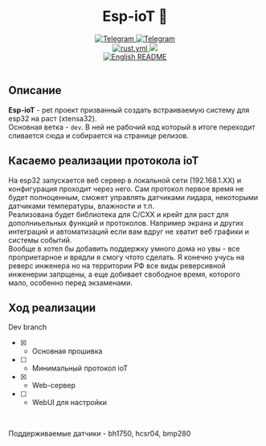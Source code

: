 <h1 align="center">  Esp-ioT 🗼 </h1>
<div align = "center">
<a href="https://t.me/ArcaneDevStudio" target="_blank" rel="noopener noreferrer">
    <img src="https://img.shields.io/badge/Telegram-Channel-blue?style=flat-square&logo=telegram" alt="Telegram">
</a>
<a href="https://t.me/Nam4iks" target="_blank" rel="noopener noreferrer">
    <img src="https://img.shields.io/badge/Telegram-Contact-blue?style=flat-square&logo=telegram" alt="Telegram">
</a>
<br>
<a href="https://github.com/Nam4ik/esp-ioT/actions", target="_blank", rel="noopener noreferrer">
    <img src="https://github.com/Nam4ik/esp-iot/actions/workflows/rust.yml/badge.svg?event=push", alt="rust.yml">
</a> 
<img src="https://img.shields.io/badge/Version-v0.1-blue.svg">
<a href="https://github.com/Nam4ik/esp-iot/blob/main/EN-README.md" target="_blank" rel="noopener noreferrer">
  <br>
  <img src="https://img.shields.io/badge/README-English-blue?style=flat-square&logo=github" alt="English README">
</a>
</div>
<br>

## Описание 

**Esp-ioT** - pet проект призванный создать встраиваемую систему для esp32 на раст (xtensa32).
<br>
Основная ветка - `dev`. В ней не рабочий код который в итоге переходит сливается сюда и собирается на странице релизов.
<br>

## Касаемо реализации протокола ioT
На esp32 запускается веб сервер в локальной сети (192.168.1.XX) и конфигурация проходит через него. Сам протокол первое время не будет полноценным, сможет управлять датчиками лидара, некоторыми датчиками температуры, влажности и т.п. 
<br>
Реализована будет библиотека для C/CXX и крейт для раст для дополниьельных функций и протоколов. Например экрана и других интеграций и автоматизаций если вам вдруг не хватит веб графики и системы событий.
<br>
Вообще в хотел бы добавить поддержку умного дома но увы - все проприетарное и врядли я смогу чтото сделать. Я конечно учусь на реверс инженера но на территории РФ все виды реверсивной инженерии запрщены, а еще добивает свободное время,
которого мало, особенно перед экзаменами. 

## Ход реализации

Dev branch
- [x] - Основная прошивка
- [ ] - Минимальный протокол ioT
- [x] - Web-сервер
- [ ] - WebUI для настройки

<br>

Поддерживаемые датчики - bh1750, hcsr04, bmp280

